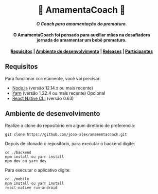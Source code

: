 <h1 align="center">
  👶 AmamentaCoach 🍼
</h1>

<h4 align="center">
  <i>O Coach para amamentação do prematuro.</i><br>
</h4>

<h4 align="center">
  O AmamentaCoach foi pensado para auxiliar mães na desafiadora jornada de amamentar um bebê prematuro.
</h4>

<div align="center">
  <h4>
    <a href="#requisitos">Requisitos</a> |
    <a href="#setup">Ambiente de desenvolvimento</a> |
    <a href="#releases">Releases</a> |
    <a href="#participantes">Participantes</a>
  </h4>
</div>

## Requisitos

Para funcionar corretamente, você vai precisar:
- [Node.js](nodejs.org) (versão 12.14.x ou mais recente)
- [Yarn](https://yarnpkg.com/) (versão 1.22.4 ou mais recente) Opcional
- [React Native CLI](https://reactnative.dev/) (versão 0.63)

## Ambiente de desenvolvimento

Realize o clone do repositório em algum diretório de preferencia:
```
git clone https://github.com/joao-alex/amamentacoach.git
```
Depois de clonado o repositório, para executar o backend digite:
```
cd ./backend
npm install ou yarn install
npm dev ou yarn dev
```
Para executar o aplicativo digite:
```
cd ./mobile
npm install ou yarn install
react-native run-android
```

